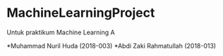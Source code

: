 # MachineLearningProject
Untuk praktikum Machine Learning A

*Muhammad Nuril Huda (2018-003)
*Abdi Zaki Rahmatullah (2018-013)
